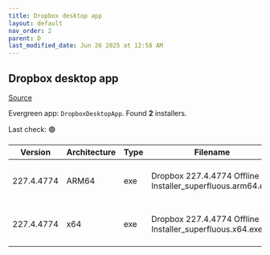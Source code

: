 ```yaml
---
title: Dropbox desktop app
layout: default
nav_order: 2
parent: D
last_modified_date: Jun 26 2025 at 12:58 AM
---
```


## Dropbox desktop app

[Source](https://www.dropbox.com/desktop)

Evergreen app: `DropboxDesktopApp`. Found **2** installers.

Last check: 🟢

| Version    | Architecture | Type | Filename                                                   | URI                                                                                                                                                                                                                                    |
| ---------- | ------------ | ---- | ---------------------------------------------------------- | -------------------------------------------------------------------------------------------------------------------------------------------------------------------------------------------------------------------------------------- |
| 227.4.4774 | ARM64        | exe  | Dropbox 227.4.4774 Offline Installer_superfluous.arm64.exe | [https://edge.dropboxstatic.com/dbx-releng/client/Dropbox%20227.4.4774%20Offline%20Installer_superfluous.arm64.exe](https://edge.dropboxstatic.com/dbx-releng/client/Dropbox%20227.4.4774%20Offline%20Installer_superfluous.arm64.exe) |
| 227.4.4774 | x64          | exe  | Dropbox 227.4.4774 Offline Installer_superfluous.x64.exe   | [https://edge.dropboxstatic.com/dbx-releng/client/Dropbox%20227.4.4774%20Offline%20Installer_superfluous.x64.exe](https://edge.dropboxstatic.com/dbx-releng/client/Dropbox%20227.4.4774%20Offline%20Installer_superfluous.x64.exe)     |
